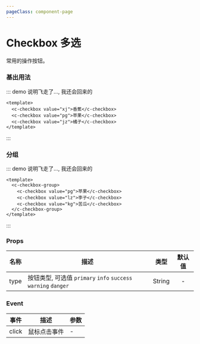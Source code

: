 ```yaml
---
pageClass: component-page
---
```


# Checkbox 多选
  常用的操作按钮。

### 基出用法
::: demo 说明飞走了..., 我还会回来的
```vue
<template>
  <c-checkbox value="xj">香蕉</c-checkbox>
  <c-checkbox value="pg">苹果</c-checkbox>
  <c-checkbox value="jz">橘子</c-checkbox>
</template>
```
:::

### 分组
::: demo 说明飞走了..., 我还会回来的
```vue
<template>
  <c-checkbox-group>
    <c-checkbox value="pg">苹果</c-checkbox>
    <c-checkbox value="lz">李子</c-checkbox>
    <c-checkbox value="kg">苦瓜</c-checkbox>
  </c-checkbox-group>
</template>
```
:::

### Props
| 名称 | 描述 | 类型 | 默认值 |
| ------ | ------ | :------: | :------: |
| type | 按钮类型, 可选值 `primary` `info` `success` `warning` `danger` | String | - |


### Event
| 事件 | 描述 | 参数 |
| ------ | ------ | ------ |
| click | 鼠标点击事件 | - |
